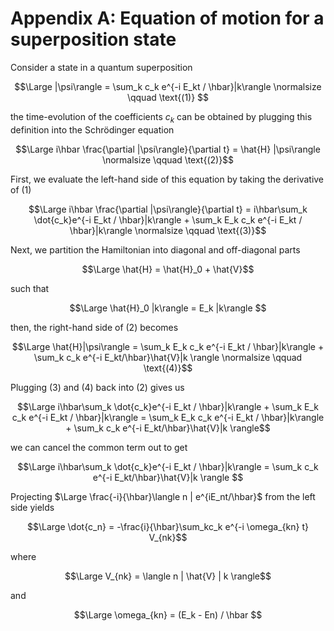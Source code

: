 # Appendix A: Equation of motion for a superposition state

Consider a state in a quantum superposition

$$\Large |\psi\rangle = \sum_k c_k e^{-i E_kt / \hbar}|k\rangle \normalsize \qquad \text{(1)} $$ 

the time-evolution of the coefficients $c_k$ can be obtained by plugging this definition into the Schrödinger equation

$$\Large i\hbar \frac{\partial |\psi\rangle}{\partial t} = \hat{H} |\psi\rangle \normalsize \qquad \text{(2)}$$ 

First, we evaluate the left-hand side of this equation by taking the derivative of (1)

$$\Large i\hbar \frac{\partial |\psi\rangle}{\partial t} = i\hbar\sum_k \dot{c_k}e^{-i E_kt / \hbar}|k\rangle +  \sum_k E_k c_k e^{-i E_kt / \hbar}|k\rangle \normalsize \qquad \text{(3)}$$ 

Next, we partition the Hamiltonian into diagonal and off-diagonal parts

$$\Large \hat{H} = \hat{H}_0 + \hat{V}$$

such that

$$\Large \hat{H}_0 |k\rangle = E_k |k\rangle $$

then, the right-hand side of (2) becomes

$$\Large \hat{H}|\psi\rangle = \sum_k E_k c_k e^{-i E_kt / \hbar}|k\rangle + \sum_k c_k e^{-i E_kt/\hbar}\hat{V}|k \rangle \normalsize \qquad \text{(4)}$$ 

Plugging (3) and (4) back into (2) gives us

$$\Large i\hbar\sum_k \dot{c_k}e^{-i E_kt / \hbar}|k\rangle +  \sum_k E_k c_k e^{-i E_kt / \hbar}|k\rangle = \sum_k E_k c_k e^{-i E_kt / \hbar}|k\rangle + \sum_k c_k e^{-i E_kt/\hbar}\hat{V}|k \rangle$$

we can cancel the common term out to get

$$\Large  i\hbar\sum_k \dot{c_k}e^{-i E_kt / \hbar}|k\rangle = \sum_k c_k e^{-i E_kt/\hbar}\hat{V}|k \rangle $$

Projecting $\Large \frac{-i}{\hbar}\langle n | e^{iE_nt/\hbar}$ from the left side yields

$$\Large \dot{c_n} = -\frac{i}{\hbar}\sum_kc_k e^{-i \omega_{kn} t} V_{nk}$$

where 

$$\Large V_{nk} = \langle n | \hat{V} | k \rangle$$

and 

$$\Large \omega_{kn} = (E_k - En) / \hbar $$

